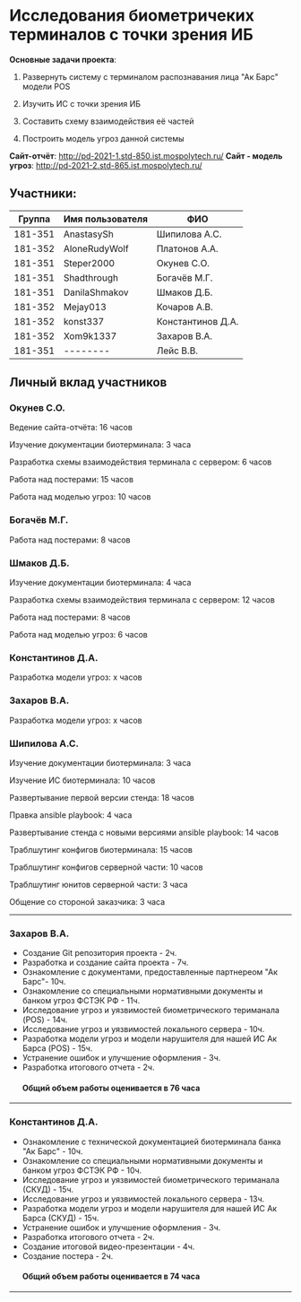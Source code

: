 # Исследования биометричеких терминалов с точки зрения ИБ
<b>Основные задачи проекта</b>:

1. Развернуть систему с терминалом распознавания лица "Ак Барс" модели POS

2. Изучить ИС с точки зрения ИБ

3. Составить схему взаимодействия её частей

4. Построить модель угроз данной системы

<b>Сайт-отчёт</b>: http://pd-2021-1.std-850.ist.mospolytech.ru/
<b>Сайт - модель угроз</b>: http://pd-2021-2.std-865.ist.mospolytech.ru/


## Участники:

  | Группа  | Имя пользователя | ФИО              |
  |---------|------------------|------------------|
  | 181-351 | AnastasySh   | Шипилова А.С.      |
  | 181-352 | AloneRudyWolf    | Платонов А.А.     |
  | 181-351 | Steper2000       | Окунев С.О.      |
  | 181-351 | Shadthrough      | Богачёв М.Г.     |
  | 181-351 | DanilaShmakov    | Шмаков Д.Б.      |
  | 181-352 | Mejay013   | Кочаров А.В.    |
  | 181-352 | konst337   | Константинов Д.А.    |
  | 181-352 | Xom9k1337   | Захаров В.А.    |
  | 181-351 | --------     | Лейс В.В.    |

## Личный вклад участников
### Окунев С.О.
Ведение сайта-отчёта: 16 часов

Изучение документации биотерминала: 3 часа

Разработка схемы взаимодействия терминала с сервером: 6 часов

Работа над постерами: 15 часов

Работа над моделью угроз: 10 часов

### Богачёв М.Г.

Работа над постерами: 8 часов

### Шмаков Д.Б.

Изучение документации биотерминала: 4 часа

Разработка схемы взаимодействия терминала с сервером: 12 часов

Работа над постерами: 8 часов

Работа над моделью угроз: 6 часов

### Константинов Д.А.
Разработка модели угроз: х часов

### Захаров В.А. 
Разработка модели угроз: х часов

### Шипилова А.С. 
Изучение документации биотерминала: 3 часа

Изучение ИС биотерминала: 10 часов 

Развертывание первой версии стенда: 18 часов

Правка ansible playbook: 4 часа

Развертывание стенда с новыми версиями ansible playbook: 14 часов

Траблшутинг конфигов биотерминала: 15 часов 

Траблшутинг конфигов серверной части: 10 часов

Траблшутинг юнитов серверной части: 3 часа

Общение со стороной заказчика: 3 часа

------------------------------

### Захаров В.А.
+ Создание Git репозитория проекта - 2ч.
+ Разработка и создание сайта проекта - 7ч.
+ Ознакомление с документами, предоставленные партнереом "Ак Барс"- 10ч.
+ Ознакомление со специальными нормативными документы и банком угроз ФСТЭК РФ  - 11ч.
+ Исследование угроз и уязвимостей биометрического териманала (POS) - 14ч.
+ Исследование угроз и уязвимостей локального сервера - 10ч.
+ Разработка модели угроз и модели нарушителя для нашей ИС Ак Барса (POS) - 15ч.
+ Устранение ошибок и улучшение оформления - 3ч.
+ Разработка итогового отчета - 2ч.
####        Общий объем работы оценивается в 76 часа

------------------------------

### Константинов Д.А.  
+ Ознакомление с технической документацией биотерминала банка "Ак Барс" - 10ч.
+ Ознакомление со специальными нормативными документы и банком угроз ФСТЭК РФ  - 10ч.
+ Исследование угроз и уязвимостей биометрического териманала (СКУД) - 15ч.
+ Исследование угроз и уязвимостей локального сервера - 13ч.
+ Разработка модели угроз и модели нарушителя для нашей ИС Ак Барса (СКУД) - 15ч.
+ Устранение ошибок и улучшение оформления - 3ч.
+ Разработка итогового отчета - 2ч.
+ Создание итоговой видео-презентации - 4ч.
+ Создание постера - 2ч.
####        Общий объем работы оценивается в 74 часа
------------------------------


